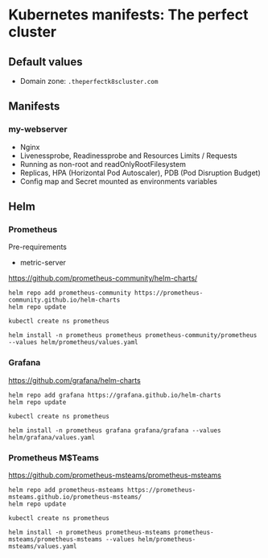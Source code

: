 # Kubernetes manifests: The perfect cluster

## Default values
- Domain zone: `.theperfectk8scluster.com`

## Manifests

### my-webserver
- Nginx
- Livenessprobe, Readinessprobe and Resources Limits / Requests
- Running as non-root and readOnlyRootFilesystem
- Replicas, HPA (Horizontal Pod Autoscaler), PDB (Pod Disruption Budget)
- Config map and Secret mounted as environments variables

## Helm

### Prometheus
Pre-requirements
- metric-server

https://github.com/prometheus-community/helm-charts/

```
helm repo add prometheus-community https://prometheus-community.github.io/helm-charts
helm repo update

kubectl create ns prometheus

helm install -n prometheus prometheus prometheus-community/prometheus --values helm/prometheus/values.yaml
```

### Grafana
https://github.com/grafana/helm-charts

```
helm repo add grafana https://grafana.github.io/helm-charts
helm repo update

kubectl create ns prometheus

helm install -n prometheus grafana grafana/grafana --values helm/grafana/values.yaml
```

### Prometheus M$Teams
https://github.com/prometheus-msteams/prometheus-msteams

```
helm repo add prometheus-msteams https://prometheus-msteams.github.io/prometheus-msteams/
helm repo update

kubectl create ns prometheus

helm install -n prometheus prometheus-msteams prometheus-msteams/prometheus-msteams --values helm/prometheus-msteams/values.yaml
```